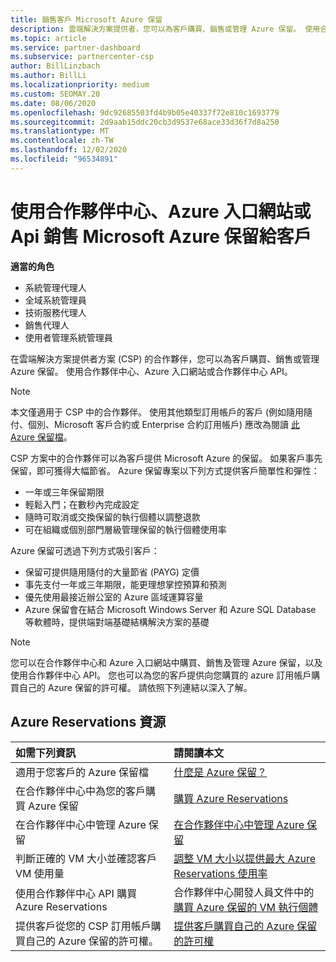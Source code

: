 ```yaml
---
title: 銷售客戶 Microsoft Azure 保留
description: 雲端解決方案提供者，您可以為客戶購買、銷售或管理 Azure 保留。 使用合作夥伴中心、Azure 入口網站或合作夥伴中心 API。
ms.topic: article
ms.service: partner-dashboard
ms.subservice: partnercenter-csp
author: BillLinzbach
ms.author: BillLi
ms.localizationpriority: medium
ms.custom: SEOMAY.20
ms.date: 08/06/2020
ms.openlocfilehash: 9dc92685503fd4b9b05e40337f72e810c1693779
ms.sourcegitcommit: 2d9aab15ddc20cb3d9537e68ace33d36f7d8a250
ms.translationtype: MT
ms.contentlocale: zh-TW
ms.lasthandoff: 12/02/2020
ms.locfileid: "96534891"
---
```

# <a name="sell-microsoft-azure-reservations-to-customers-using-partner-center-the-azure-portal-or-apis"></a>使用合作夥伴中心、Azure 入口網站或 Api 銷售 Microsoft Azure 保留給客戶

**適當的角色**

- 系統管理代理人
- 全域系統管理員
- 技術服務代理人
- 銷售代理人
- 使用者管理系統管理員

在雲端解決方案提供者方案 (CSP) 的合作夥伴，您可以為客戶購買、銷售或管理 Azure 保留。 使用合作夥伴中心、Azure 入口網站或合作夥伴中心 API。

> [!NOTE]
> 本文僅適用于 CSP 中的合作夥伴。 使用其他類型訂用帳戶的客戶 (例如隨用隨付、個別、Microsoft 客戶合約或 Enterprise 合約訂用帳戶) 應改為閱讀 [此 Azure 保留檔](/azure/cost-management-billing/reservations)。

CSP 方案中的合作夥伴可以為客戶提供 Microsoft Azure 的保留。 如果客戶事先保留，即可獲得大幅節省。 Azure 保留專案以下列方式提供客戶簡單性和彈性：

- 一年或三年保留期限
- 輕鬆入門；在數秒內完成設定
- 隨時可取消或交換保留的執行個體以調整退款
- 可在組織或個別部門層級管理保留的執行個體使用率

Azure 保留可透過下列方式吸引客戶：

- 保留可提供隨用隨付的大量節省 (PAYG) 定價
- 事先支付一年或三年期限，能更理想掌控預算和預測
- 優先使用最接近辦公室的 Azure 區域運算容量
- Azure 保留會在結合 Microsoft Windows Server 和 Azure SQL Database 等軟體時，提供端對端基礎結構解決方案的基礎

>[!NOTE]
> 您可以在合作夥伴中心和 Azure 入口網站中購買、銷售及管理 Azure 保留，以及使用合作夥伴中心 API。 您也可以為您的客戶提供向您購買的 azure 訂用帳戶購買自己的 Azure 保留的許可權。 請依照下列連結以深入了解。

## <a name="azure-reservations-resources"></a>Azure Reservations 資源

|**如需下列資訊**   |**請閱讀本文**    |
|:-----------------------------|:-----------------|
| 適用于您客戶的 Azure 保留檔 | [什麼是 Azure 保留？](/azure/billing/billing-save-compute-costs-reservations)
|在合作夥伴中心中為您的客戶購買 Azure 保留   |[購買 Azure Reservations](azure-reservations-buying.md)
|在合作夥伴中心中管理 Azure 保留 | [在合作夥伴中心中管理 Azure 保留](azure-reservations-manage.md)
|判斷正確的 VM 大小並確認客戶 VM 使用量   |[調整 VM 大小以提供最大 Azure Reservations 使用率](azure-usage.md)   |
|使用合作夥伴中心 API 購買 Azure Reservations | 合作夥伴中心開發人員文件中的[購買 Azure 保留的 VM 執行個體](/partner-center/develop/purchase-azure-reservations)   |
|提供客戶從您的 CSP 訂用帳戶購買自己的 Azure 保留的許可權。 | [提供客戶購買自己的 Azure 保留的許可權](give-customers-permission.md)   |